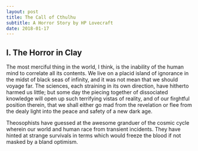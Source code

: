 ```yaml
---
layout: post
title: The Call of Cthulhu
subtitle: A Horror Story by HP Lovecraft
date: 2018-01-17
---
```


## I. The Horror in Clay  

The most merciful thing in the world, I think, is the inability of the human mind to correlate all its contents. We live on a placid island of ignorance in the midst of black seas of infinity, and it was not mean that we should voyage far. The sciences, each straining in its own direction, have hitherto harmed us little; but some day the piecing together of dissociated knowledge will open up such terrifying vistas of reality, and of our firghtful position therein, that we shall either go mad from the revelation or flee from the dealy light into the peace and safety of a new dark age.

Theosophists have guessed at the awesome granduer of the cosmic cycle wherein our world and human race from transient incidents. They have hinted at strange survivals in terms which would freeze the blood if not masked by a bland optimism.
